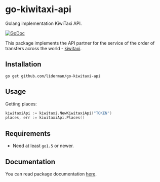 # go-kiwitaxi-api
Golang implementation KiwiTaxi API.

[![GoDoc](https://godoc.org/github.com/liderman/go-kiwitaxi-api?status.svg)](https://godoc.org/github.com/liderman/go-kiwitaxi-api)

This package implements the API partner for the service of the order of transfers across the world - [kiwitaxi](http://kiwitaxi.com).

Installation
-----------
	go get github.com/liderman/go-kiwitaxi-api

Usage
-----------
Getting places:
```go
kiwitaxiApi := kiwitaxi.NewKiwitaxiApi("TOKEN")
places, err := kiwitaxiApi.Places()
```

Requirements
-----------

* Need at least `go1.5` or newer.

Documentation
-----------

You can read package documentation [here](http:godoc.org/github.com/liderman/go-kiwitaxi-api).
